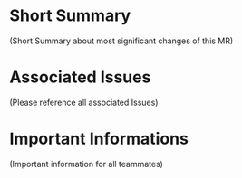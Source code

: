 # Short Summary

(Short Summary about most significant changes of this MR)

# Associated Issues

(Please reference all associated Issues)

# Important Informations

(Important information for all teammates)